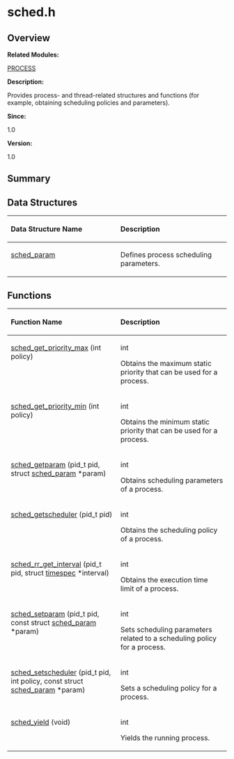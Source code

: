 # sched.h<a name="EN-US_TOPIC_0000001055547982"></a>

## **Overview**<a name="section1674309400084832"></a>

**Related Modules:**

[PROCESS](process.md)

**Description:**

Provides process- and thread-related structures and functions \(for example, obtaining scheduling policies and parameters\). 

**Since:**

1.0

**Version:**

1.0

## **Summary**<a name="section2102270390084832"></a>

## Data Structures<a name="nested-classes"></a>

<a name="table76136569084832"></a>
<table><thead align="left"><tr id="row673019051084832"><th class="cellrowborder" valign="top" width="50%" id="mcps1.1.3.1.1"><p id="p1724456940084832"><a name="p1724456940084832"></a><a name="p1724456940084832"></a>Data Structure Name</p>
</th>
<th class="cellrowborder" valign="top" width="50%" id="mcps1.1.3.1.2"><p id="p559383879084832"><a name="p559383879084832"></a><a name="p559383879084832"></a>Description</p>
</th>
</tr>
</thead>
<tbody><tr id="row281971899084832"><td class="cellrowborder" valign="top" width="50%" headers="mcps1.1.3.1.1 "><p id="p2094526267084832"><a name="p2094526267084832"></a><a name="p2094526267084832"></a><a href="sched_param.md">sched_param</a></p>
</td>
<td class="cellrowborder" valign="top" width="50%" headers="mcps1.1.3.1.2 "><p id="p219643089084832"><a name="p219643089084832"></a><a name="p219643089084832"></a>Defines process scheduling parameters. </p>
</td>
</tr>
</tbody>
</table>

## Functions<a name="func-members"></a>

<a name="table726292122084832"></a>
<table><thead align="left"><tr id="row714472971084832"><th class="cellrowborder" valign="top" width="50%" id="mcps1.1.3.1.1"><p id="p2067679953084832"><a name="p2067679953084832"></a><a name="p2067679953084832"></a>Function Name</p>
</th>
<th class="cellrowborder" valign="top" width="50%" id="mcps1.1.3.1.2"><p id="p883810261084832"><a name="p883810261084832"></a><a name="p883810261084832"></a>Description</p>
</th>
</tr>
</thead>
<tbody><tr id="row1041160385084832"><td class="cellrowborder" valign="top" width="50%" headers="mcps1.1.3.1.1 "><p id="p974080666084832"><a name="p974080666084832"></a><a name="p974080666084832"></a><a href="process.md#gafaebd1698caeb9b9b9e614ad84edd609">sched_get_priority_max</a> (int policy)</p>
</td>
<td class="cellrowborder" valign="top" width="50%" headers="mcps1.1.3.1.2 "><p id="p1930059467084832"><a name="p1930059467084832"></a><a name="p1930059467084832"></a>int </p>
<p id="p623666001084832"><a name="p623666001084832"></a><a name="p623666001084832"></a>Obtains the maximum static priority that can be used for a process. </p>
</td>
</tr>
<tr id="row400886103084832"><td class="cellrowborder" valign="top" width="50%" headers="mcps1.1.3.1.1 "><p id="p1351723838084832"><a name="p1351723838084832"></a><a name="p1351723838084832"></a><a href="process.md#gaf1f370fc36ea6b22ed42b5ee3cf82a81">sched_get_priority_min</a> (int policy)</p>
</td>
<td class="cellrowborder" valign="top" width="50%" headers="mcps1.1.3.1.2 "><p id="p1788610545084832"><a name="p1788610545084832"></a><a name="p1788610545084832"></a>int </p>
<p id="p76126684084832"><a name="p76126684084832"></a><a name="p76126684084832"></a>Obtains the minimum static priority that can be used for a process. </p>
</td>
</tr>
<tr id="row436561363084832"><td class="cellrowborder" valign="top" width="50%" headers="mcps1.1.3.1.1 "><p id="p838177490084832"><a name="p838177490084832"></a><a name="p838177490084832"></a><a href="process.md#ga563c7ac53bac2c1b51379147e66c44ec">sched_getparam</a> (pid_t pid, struct <a href="sched_param.md">sched_param</a> *param)</p>
</td>
<td class="cellrowborder" valign="top" width="50%" headers="mcps1.1.3.1.2 "><p id="p1242628305084832"><a name="p1242628305084832"></a><a name="p1242628305084832"></a>int </p>
<p id="p3526901084832"><a name="p3526901084832"></a><a name="p3526901084832"></a>Obtains scheduling parameters of a process. </p>
</td>
</tr>
<tr id="row402593533084832"><td class="cellrowborder" valign="top" width="50%" headers="mcps1.1.3.1.1 "><p id="p362326562084832"><a name="p362326562084832"></a><a name="p362326562084832"></a><a href="process.md#ga99fcb2532b1482d236dc04495a3f194d">sched_getscheduler</a> (pid_t pid)</p>
</td>
<td class="cellrowborder" valign="top" width="50%" headers="mcps1.1.3.1.2 "><p id="p2136513765084832"><a name="p2136513765084832"></a><a name="p2136513765084832"></a>int </p>
<p id="p1923505825084832"><a name="p1923505825084832"></a><a name="p1923505825084832"></a>Obtains the scheduling policy of a process. </p>
</td>
</tr>
<tr id="row1100941662084832"><td class="cellrowborder" valign="top" width="50%" headers="mcps1.1.3.1.1 "><p id="p1464769697084832"><a name="p1464769697084832"></a><a name="p1464769697084832"></a><a href="process.md#ga484f0eb93529d29a66e24485725c4c7b">sched_rr_get_interval</a> (pid_t pid, struct <a href="timespec.md">timespec</a> *interval)</p>
</td>
<td class="cellrowborder" valign="top" width="50%" headers="mcps1.1.3.1.2 "><p id="p771937703084832"><a name="p771937703084832"></a><a name="p771937703084832"></a>int </p>
<p id="p1412945204084832"><a name="p1412945204084832"></a><a name="p1412945204084832"></a>Obtains the execution time limit of a process. </p>
</td>
</tr>
<tr id="row549862058084832"><td class="cellrowborder" valign="top" width="50%" headers="mcps1.1.3.1.1 "><p id="p424160286084832"><a name="p424160286084832"></a><a name="p424160286084832"></a><a href="process.md#ga06b497c4ea6bbabd2b62ba1a8a848a1b">sched_setparam</a> (pid_t pid, const struct <a href="sched_param.md">sched_param</a> *param)</p>
</td>
<td class="cellrowborder" valign="top" width="50%" headers="mcps1.1.3.1.2 "><p id="p193239513084832"><a name="p193239513084832"></a><a name="p193239513084832"></a>int </p>
<p id="p765545272084832"><a name="p765545272084832"></a><a name="p765545272084832"></a>Sets scheduling parameters related to a scheduling policy for a process. </p>
</td>
</tr>
<tr id="row462179729084832"><td class="cellrowborder" valign="top" width="50%" headers="mcps1.1.3.1.1 "><p id="p508209585084832"><a name="p508209585084832"></a><a name="p508209585084832"></a><a href="process.md#ga84ad29a6f2ad27370df09c664ac65eac">sched_setscheduler</a> (pid_t pid, int policy, const struct <a href="sched_param.md">sched_param</a> *param)</p>
</td>
<td class="cellrowborder" valign="top" width="50%" headers="mcps1.1.3.1.2 "><p id="p1599663949084832"><a name="p1599663949084832"></a><a name="p1599663949084832"></a>int </p>
<p id="p469348614084832"><a name="p469348614084832"></a><a name="p469348614084832"></a>Sets a scheduling policy for a process. </p>
</td>
</tr>
<tr id="row1664166845084832"><td class="cellrowborder" valign="top" width="50%" headers="mcps1.1.3.1.1 "><p id="p620033358084832"><a name="p620033358084832"></a><a name="p620033358084832"></a><a href="process.md#ga357cd4b34c13011749dfffb42b489f09">sched_yield</a> (void)</p>
</td>
<td class="cellrowborder" valign="top" width="50%" headers="mcps1.1.3.1.2 "><p id="p19142245084832"><a name="p19142245084832"></a><a name="p19142245084832"></a>int </p>
<p id="p1200500819084832"><a name="p1200500819084832"></a><a name="p1200500819084832"></a>Yields the running process. </p>
</td>
</tr>
</tbody>
</table>

